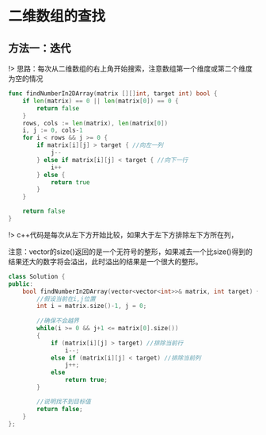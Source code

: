 # 二维数组的查找


## 方法一：迭代
!> 思路：每次从二维数组的右上角开始搜索，注意数组第一个维度或第二个维度为空的情况
```go
func findNumberIn2DArray(matrix [][]int, target int) bool {
	if len(matrix) == 0 || len(matrix[0]) == 0 {
		return false
	}
	rows, cols := len(matrix), len(matrix[0])
	i, j := 0, cols-1
	for i < rows && j >= 0 {
		if matrix[i][j] > target { //向左一列
			j--
		} else if matrix[i][j] < target { //向下一行
			i++
		} else {
			return true
		}
	}

	return false
}

```

!> c++代码是每次从左下方开始比较，如果大于左下方排除左下方所在列，

注意：vector的size()返回的是一个无符号的整形，如果减去一个比size()得到的结果还大的数字将会溢出，此时溢出的结果是一个很大的整形。

```c++
class Solution {
public:
    bool findNumberIn2DArray(vector<vector<int>>& matrix, int target) {
        //假设当前在i,j位置
        int i = matrix.size()-1, j = 0;
        
        //确保不会越界
        while(i >= 0 && j+1 <= matrix[0].size())
        {
            if (matrix[i][j] > target) //排除当前行
                i--;
            else if (matrix[i][j] < target) //排除当前列
                j++;
            else
                return true;
        }

        //说明找不到目标值
        return false;
    }
};
```